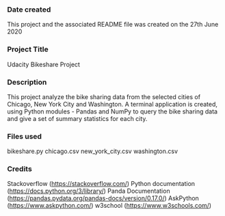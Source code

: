 ### Date created
This project and the associated README file was created on the 27th June 2020

### Project Title
Udacity Bikeshare Project

### Description
This project analyze the bike sharing data from the selected cities of Chicago, New York City and Washington. A terminal application is created, using Python modules - Pandas and NumPy to query the bike sharing data and give a set of summary statistics for each city.

### Files used
bikeshare.py
chicago.csv
new_york_city.csv
washington.csv

### Credits
Stackoverflow (https://stackoverflow.com/)
Python documentation (https://docs.python.org/3/library/)
Panda Documentation (https://pandas.pydata.org/pandas-docs/version/0.17.0/)
AskPython (https://www.askpython.com/)
w3school (https://www.w3schools.com/)
